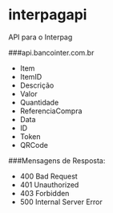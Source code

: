 # interpagapi
API para o Interpag

###api.bancointer.com.br
- Item
- ItemID
- Descrição
- Valor
- Quantidade
- ReferenciaCompra
- Data
- ID
- Token
- QRCode

###Mensagens de Resposta:
- 400	Bad Request
- 401	Unauthorized
- 403	Forbidden
- 500	Internal Server Error

